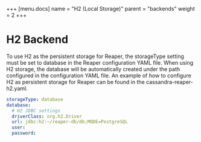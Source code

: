 +++
[menu.docs]
name = "H2 (Local Storage)"
parent = "backends"
weight = 2
+++


# H2 Backend

To use H2 as the persistent storage for Reaper, the storageType setting must be set to database in the Reaper configuration YAML file. When using H2 storage, the database will be automatically created under the path configured in the configuration YAML file. An example of how to configure H2 as persistent storage for Reaper can be found in the cassandra-reaper-h2.yaml.


```yaml
storageType: database
database:
  # H2 JDBC settings
  driverClass: org.h2.Driver
  url: jdbc:h2:~/reaper-db/db;MODE=PostgreSQL
  user:
  password:
  
```

